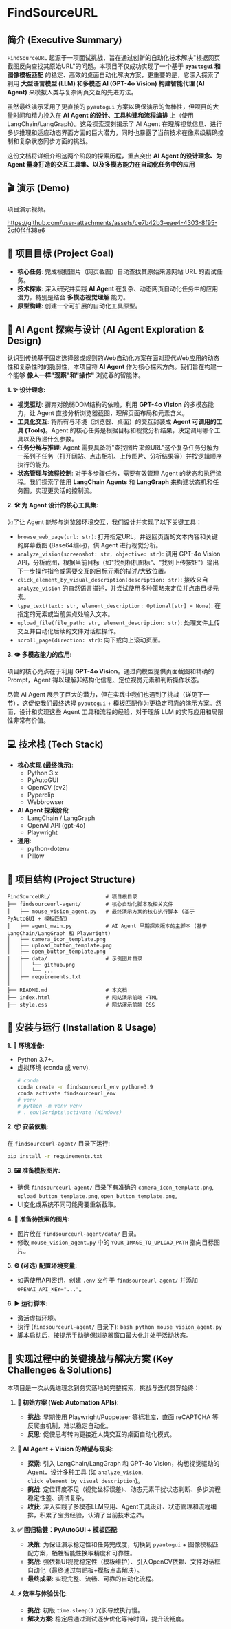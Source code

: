 # FindSourceURL 

## 简介 (Executive Summary)

`FindSourceURL` 起源于一项面试挑战，旨在通过创新的自动化技术解决"根据网页截图反向查找其原始URL"的问题。本项目不仅成功实现了一个基于 **`pyautogui` 和图像模板匹配** 的稳定、高效的桌面自动化解决方案，更重要的是，它深入探索了利用 **大型语言模型 (LLM) 和多模态 AI (GPT-4o Vision) 构建智能代理 (AI Agent)** 来模拟人类与复杂网页交互的先进方法。

虽然最终演示采用了更直接的 `pyautogui` 方案以确保演示的鲁棒性，但项目的大量时间和精力投入在 **AI Agent 的设计、工具构建和流程编排** 上（使用 LangChain/LangGraph）。这段探索深刻揭示了 AI Agent 在理解视觉信息、进行多步推理和适应动态界面方面的巨大潜力，同时也暴露了当前技术在像素级精确控制和复杂状态同步方面的挑战。

这份文档将详细介绍这两个阶段的探索历程，重点突出 **AI Agent 的设计理念、为 Agent 量身打造的交互工具集、以及多模态能力在自动化任务中的应用**

## 🎬 演示 (Demo)

项目演示视频。



https://github.com/user-attachments/assets/ce7b42b3-eae4-4303-8f95-2cf0f4ff38e6




## 🎯 项目目标 (Project Goal)

*   **核心任务**: 完成根据图片（网页截图）自动查找其原始来源网站 URL 的面试任务。
*   **技术探索**: 深入研究并实践 **AI Agent** 在复杂、动态网页自动化任务中的应用潜力，特别是结合 **多模态视觉理解** 能力。
*   **原型构建**: 创建一个可扩展的自动化工具原型。

## 🤖 AI Agent 探索与设计 (AI Agent Exploration & Design)

认识到传统基于固定选择器或规则的Web自动化方案在面对现代Web应用的动态性和复杂性时的脆弱性，本项目将 **AI Agent** 作为核心探索方向。我们旨在构建一个能够 **像人一样"观察"和"操作"** 浏览器的智能体。

**1. ✨ 设计理念:**

*   **视觉驱动**: 摒弃对脆弱DOM结构的依赖，利用 **GPT-4o Vision** 的多模态能力，让 Agent 直接分析浏览器截图，理解页面布局和元素含义。
*   **工具化交互**: 将所有与环境（浏览器、桌面）的交互封装成 **Agent 可调用的工具 (Tools)**。Agent 的核心任务是根据目标和视觉分析结果，决定调用哪个工具以及传递什么参数。
*   **任务分解与推理**: Agent 需要具备将"查找图片来源URL"这个复杂任务分解为一系列子任务（打开网站、点击相机、上传图片、分析结果等）并按逻辑顺序执行的能力。
*   **状态管理与流程控制**: 对于多步骤任务，需要有效管理 Agent 的状态和执行流程。我们探索了使用 **LangChain Agents** 和 **LangGraph** 来构建状态机和任务图，实现更灵活的控制流。

**2. 🛠️ 为 Agent 设计的核心工具集:**

为了让 Agent 能够与浏览器环境交互，我们设计并实现了以下关键工具：

*   `browse_web_page(url: str)`: 打开指定URL，并返回页面的文本内容和关键的屏幕截图 (Base64编码)，供 Agent 进行视觉分析。
*   `analyze_vision(screenshot: str, objective: str)`: 调用 GPT-4o Vision API，分析截图，根据当前目标（如"找到相机图标"、"找到上传按钮"）输出下一步操作指令或需要交互的目标元素的描述/大致位置。
*   `click_element_by_visual_description(description: str)`: 接收来自 `analyze_vision` 的自然语言描述，并尝试使用多种策略来定位并点击目标元素。
*   `type_text(text: str, element_description: Optional[str] = None)`: 在指定的元素或当前焦点处输入文本。
*   `upload_file(file_path: str, element_description: str)`: 处理文件上传交互并自动化后续的文件对话框操作。
*   `scroll_page(direction: str)`: 向下或向上滚动页面。

**3. 👁️ 多模态能力的应用:**

项目的核心亮点在于利用 **GPT-4o Vision**。通过向模型提供页面截图和精确的 Prompt，Agent 得以理解非结构化信息、定位视觉元素和判断操作状态。

尽管 AI Agent 展示了巨大的潜力，但在实践中我们也遇到了挑战（详见下一节），这促使我们最终选择 `pyautogui` + 模板匹配作为更稳定可靠的演示方案。然而，设计和实现这些 Agent 工具和流程的经验，对于理解 LLM 的实际应用和局限性非常有价值。

## 💻 技术栈 (Tech Stack)

*   **核心实现 (最终演示)**:
    *   Python 3.x
    *   PyAutoGUI
    *   OpenCV (cv2)
    *   Pyperclip
    *   Webbrowser
*   **AI Agent 探索阶段**:
    *   LangChain / LangGraph
    *   OpenAI API (gpt-4o)
    *   Playwright
*   **通用**:
    *   python-dotenv
    *   Pillow

## 📁 项目结构 (Project Structure)

```
FindSourceURL/                  # 项目根目录
├── findsourceurl-agent/        # 核心自动化脚本及相关文件
│   ├── mouse_vision_agent.py   # 最终演示方案的核心执行脚本 (基于 PyAutoGUI + 模板匹配)
│   ├── agent_main.py           # AI Agent 早期探索版本的主脚本 (基于 LangChain/LangGraph 和 Playwright)
│   ├── camera_icon_template.png
│   ├── upload_button_template.png
│   ├── open_button_template.png
│   ├── data/                   # 示例图片目录
│   │   └── github.png
│   │   └── ...
│   ├── requirements.txt
│   
├── README.md                   # 本文档
├── index.html                  # 网站演示前端 HTML
├── style.css                   # 网站演示前端 CSS
```

## 🚀 安装与运行 (Installation & Usage)

**1. 🌱 环境准备:**

*   Python 3.7+.
*   虚拟环境 (conda 或 venv).
    ```bash
    # conda
    conda create -n findsourceurl_env python=3.9
    conda activate findsourceurl_env
    # venv
    # python -m venv venv
    # . env\Scripts\activate (Windows)
    ```

**2. 📦 安装依赖:**

   在 `findsourceurl-agent/` 目录下运行:
   ```bash
   pip install -r requirements.txt
   ```

**3. 🖼️ 准备模板图片:**

   *   确保 `findsourceurl-agent/` 目录下有准确的 `camera_icon_template.png`, `upload_button_template.png`, `open_button_template.png`。
   *   UI变化或系统不同可能需要重新截取。

**4. 📸 准备待搜索的图片:**

   *   图片放在 `findsourceurl-agent/data/` 目录。
   *   修改 `mouse_vision_agent.py` 中的 `YOUR_IMAGE_TO_UPLOAD_PATH` 指向目标图片。

**5. ⚙️ (可选) 配置环境变量:**

   *   如需使用API密钥，创建 `.env` 文件于 `findsourceurl-agent/` 并添加 `OPENAI_API_KEY="..."`。

**6. ▶️ 运行脚本:**

   *   激活虚拟环境。
   *   执行 (`findsourceurl-agent/` 目录下):
     ```bash
     python mouse_vision_agent.py
     ```
   *   脚本启动后，按提示手动确保浏览器窗口最大化并处于活动状态。

## 🔑 实现过程中的关键挑战与解决方案 (Key Challenges & Solutions)

本项目是一次从先进理念到务实落地的完整探索，挑战与迭代贯穿始终：

1.  **🚧 初始方案 (Web Automation APIs)**:
    *   **挑战**: 早期使用 Playwright/Puppeteer 等标准库，直面 reCAPTCHA 等反爬虫机制，难以稳定自动化。
    *   **反思**: 促使思考转向更接近人类交互的桌面自动化模式。

2.  **🤔 AI Agent + Vision 的希望与现实**:
    *   **探索**: 引入 LangChain/LangGraph 和 GPT-4o Vision，构想视觉驱动的 Agent，设计多种工具 (如 `analyze_vision`, `click_element_by_visual_description`)。
    *   **挑战**: 定位精度不足（视觉坐标误差）、动态元素干扰状态判断、多步流程稳定性差、调试复杂。
    *   **收获**: 深入实践了多模态LLM应用、Agent工具设计、状态管理和流程编排，积累了宝贵经验，认清了当前技术边界。

3.  **✅ 回归稳健：PyAutoGUI + 模板匹配**:
    *   **决策**: 为保证演示稳定性和任务完成度，切换到 `pyautogui` + 图像模板匹配方案，牺牲智能性换取精度和可靠性。
    *   **挑战**: 强依赖UI视觉稳定性（模板维护）、引入OpenCV依赖、文件对话框自动化（最终通过剪贴板+模板点击解决）。
    *   **最终成果**: 实现完整、流畅、可靠的自动化流程。

4.  **⚡ 效率与体验优化**:
    *   **挑战**: 初版 `time.sleep()` 冗长导致执行慢。
    *   **解决方案**: 稳定后通过测试逐步优化等待时间，提升流畅度。




